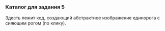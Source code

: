 ### Каталог для задания 5

Здесть лежит код, cоздающий абстрактное изображение единорога с сияющим рогом (по клику).
